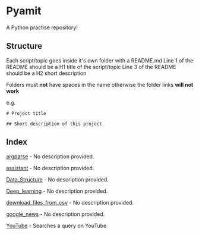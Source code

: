 
# Pyamit
A Python practise repository!

## Structure
Each script/topic goes inside it's own folder with a README.md
Line 1 of the README should be a H1 title of the script/topic
Line 3 of the README should be a H2 short description

Folders must **not** have spaces in the name otherwise the folder links **will not work**

e.g.
```
# Project title

## Short description of this project
```

## Index

[argparse](argparse) - No description provided.

[assistant](assistant) - No description provided.

[Data_Structure](Data_Structure) - No description provided.

[Deep_learning](Deep_learning) - No description provided.

[download_files_from_csv](download_files_from_csv) - No description provided.

[google_news](google_news) - No description provided.

[YouTube](youtube) - Searches a query on YouTube
